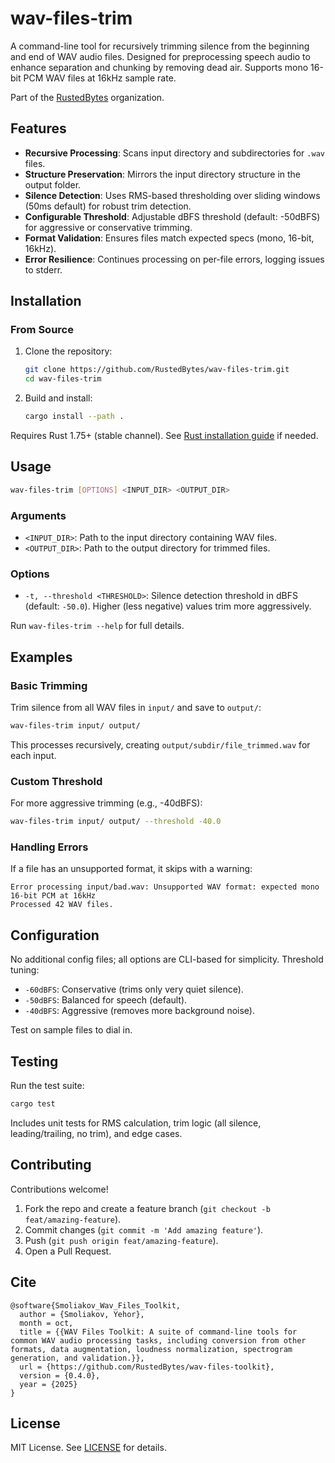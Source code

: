 # wav-files-trim

A command-line tool for recursively trimming silence from the beginning and end of WAV audio files. Designed for preprocessing speech audio to enhance separation and chunking by removing dead air. Supports mono 16-bit PCM WAV files at 16kHz sample rate.

Part of the [RustedBytes](https://github.com/RustedBytes) organization.

## Features

- **Recursive Processing**: Scans input directory and subdirectories for `.wav` files.
- **Structure Preservation**: Mirrors the input directory structure in the output folder.
- **Silence Detection**: Uses RMS-based thresholding over sliding windows (50ms default) for robust trim detection.
- **Configurable Threshold**: Adjustable dBFS threshold (default: -50dBFS) for aggressive or conservative trimming.
- **Format Validation**: Ensures files match expected specs (mono, 16-bit, 16kHz).
- **Error Resilience**: Continues processing on per-file errors, logging issues to stderr.

## Installation

### From Source

1. Clone the repository:
   ```bash
   git clone https://github.com/RustedBytes/wav-files-trim.git
   cd wav-files-trim
   ```

2. Build and install:
   ```bash
   cargo install --path .
   ```

Requires Rust 1.75+ (stable channel). See [Rust installation guide](https://www.rust-lang.org/tools/install) if needed.

## Usage

```bash
wav-files-trim [OPTIONS] <INPUT_DIR> <OUTPUT_DIR>
```

### Arguments

- `<INPUT_DIR>`: Path to the input directory containing WAV files.
- `<OUTPUT_DIR>`: Path to the output directory for trimmed files.

### Options

- `-t, --threshold <THRESHOLD>`: Silence detection threshold in dBFS (default: `-50.0`). Higher (less negative) values trim more aggressively.

Run `wav-files-trim --help` for full details.

## Examples

### Basic Trimming

Trim silence from all WAV files in `input/` and save to `output/`:

```bash
wav-files-trim input/ output/
```

This processes recursively, creating `output/subdir/file_trimmed.wav` for each input.

### Custom Threshold

For more aggressive trimming (e.g., -40dBFS):

```bash
wav-files-trim input/ output/ --threshold -40.0
```

### Handling Errors

If a file has an unsupported format, it skips with a warning:

```
Error processing input/bad.wav: Unsupported WAV format: expected mono 16-bit PCM at 16kHz
Processed 42 WAV files.
```

## Configuration

No additional config files; all options are CLI-based for simplicity. Threshold tuning:
- `-60dBFS`: Conservative (trims only very quiet silence).
- `-50dBFS`: Balanced for speech (default).
- `-40dBFS`: Aggressive (removes more background noise).

Test on sample files to dial in.

## Testing

Run the test suite:

```bash
cargo test
```

Includes unit tests for RMS calculation, trim logic (all silence, leading/trailing, no trim), and edge cases.

## Contributing

Contributions welcome!

1. Fork the repo and create a feature branch (`git checkout -b feat/amazing-feature`).
2. Commit changes (`git commit -m 'Add amazing feature'`).
3. Push (`git push origin feat/amazing-feature`).
4. Open a Pull Request.


## Cite

```
@software{Smoliakov_Wav_Files_Toolkit,
  author = {Smoliakov, Yehor},
  month = oct,
  title = {{WAV Files Toolkit: A suite of command-line tools for common WAV audio processing tasks, including conversion from other formats, data augmentation, loudness normalization, spectrogram generation, and validation.}},
  url = {https://github.com/RustedBytes/wav-files-toolkit},
  version = {0.4.0},
  year = {2025}
}
```

## License

MIT License. See [LICENSE](LICENSE) for details.
